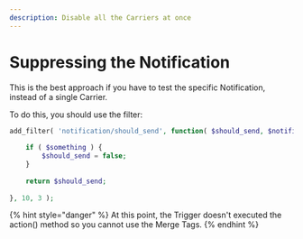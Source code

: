 ```yaml
---
description: Disable all the Carriers at once
---
```


# Suppressing the Notification

This is the best approach if you have to test the specific Notification, instead of a single Carrier.

To do this, you should use the filter:

```php
add_filter( 'notification/should_send', function( $should_send, $notification, $trigger ) {
	
	if ( $something ) {
		$should_send = false;
	}
	
	return $should_send;
	
}, 10, 3 );
```

{% hint style="danger" %}
At this point, the Trigger doesn't executed the action\(\) method so you cannot use the Merge Tags.
{% endhint %}

